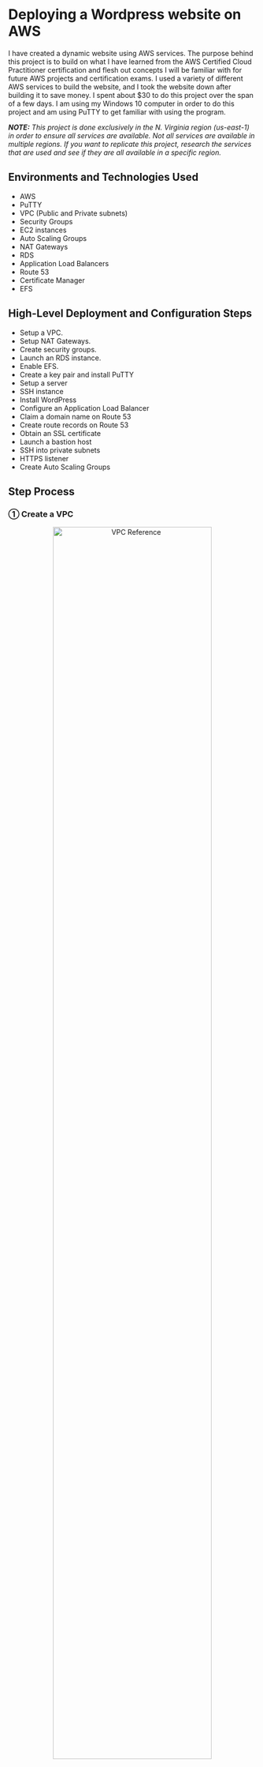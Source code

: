 <h1>Deploying a Wordpress website on AWS</h1>

I have created a dynamic website using AWS services. The purpose behind this project is to build on what I have learned from the AWS Certified Cloud Practitioner certification and flesh out concepts I will be familiar with for future AWS projects and certification exams. I used a variety of different AWS services to build the website, and I took the website down after building it to save money. I spent about $30 to do this project over the span of a few days. I am using my Windows 10 computer in order to do this project and am using PuTTY to get familiar with using the program. 

_<b>NOTE:</b> This project is done exclusively in the N. Virginia region (us-east-1) in order to ensure all services are available. Not all services are available in multiple regions. If you want to replicate this project, research the services that are used and see if they are all available in a specific region._

<h2>Environments and Technologies Used</h2>

- AWS
- PuTTY
- VPC (Public and Private subnets)
- Security Groups
- EC2 instances
- Auto Scaling Groups
- NAT Gateways
- RDS
- Application Load Balancers
- Route 53
- Certificate Manager
- EFS

<h2>High-Level Deployment and Configuration Steps</h2>

- Setup a VPC.
- Setup NAT Gateways.
- Create security groups.
- Launch an RDS instance.
- Enable EFS.
- Create a key pair and install PuTTY
- Setup a server
- SSH instance
- Install WordPress
- Configure an Application Load Balancer
- Claim a domain name on Route 53
- Create route records on Route 53
- Obtain an SSL certificate
- Launch a bastion host
- SSH into private subnets
- HTTPS listener
- Create Auto Scaling Groups

<h2>Step Process</h2>

<h3>&#9312; Create a VPC</h3>

<p align="center">
<img src="https://i.imgur.com/Tqq0xAr.jpg" height="80%" width="80%" alt="VPC Reference"/>
</p>

- A three-tier VPC will serve as the architecture for the project. The first tier will have the public subnets. The public subnets will host resources such as NAT Gateways, Application Load Balancers, and eventually a bastion host. The second tier will host a private subnet. The web servers (EC2 instances ) will be hosted there. The third tier will have another private subnet which will host the database necessary to complete the project. The subnets will be duplicated across multiple availability zones to increase fault tolerance and high availability. An Internet Gateway and route table will also be created to allow resources in the VPC to access the internet.

- The VPC will be created in the N. Virginia region. From the AWS Management console, navigate to the VPC service. In the VPCs menu, click Create VPC.
  - Give a name to the VPC (in my case, it is Dev VPC) and enter the IPv4 CIDR block (10.0.0.0/16). Leave the rest of the settings as default and click Create VPC.

<p align="center">
<img src="https://i.imgur.com/4bpt43d.png" height="80%" width="80%" alt="Step 1-1"/>
</p>

- Next, DNS host names have to be enabled for the VPC that was created. Under Actions, select Edit VPC settings. Under DNS settings, make sure Enable DNS resolution and Enable DNS hostnames are checked and save the changes.

<p align="center">
<img src="https://i.imgur.com/RXp9haj.png" height="80%" width="80%" alt="Step 1-2"/>
</p>

<p align="center">
<img src="https://i.imgur.com/nnqQFcZ.png" height="80%" width="80%" alt="Step 1-3"/>
</p>

- An internet gateway will now be created for the VPC. On the left-hand menu, select Internet Gateways. Click Create internet gateway.
  - Give a name for the internet gateway (in my case, it is Dev Internet Gateway) and create it.

<p align="center">
<img src="https://i.imgur.com/P984xtj.png" height="80%" width="80%" alt="Step 1-4"/>
</p>

- After creating the internet gateway, it will have to be attached to the VPC. This is to ensure the VPC can communicate with the internet. There will be an option that says to Attach to a VPC after the internet gateway has been created.
  - One thing to note is that you can only attach one internet gateway to one VPC. When you go to attach an internet gateway to a VPC on AWS, you can only select VPCs that do not have internet gateways.

<p align="center">
<img src="https://i.imgur.com/VaRicio.png" height="80%" width="80%" alt="Step 1-5"/>
</p>

- Now that the internet gateway is attached to the VPC, public subnets will be created in two availability zones (us-east-1a and us-east-1b).
  - Select the Subnets tab on the left-hand menu. Click Create subnet. When creating your public subnets, make sure the Dev VPC is selected. For the first public subnet, name it Public Subnet AZ1 and make sure it is in the us-east-1a availability zone. Its IPv4 CIDR block should be 10.0.0.0/24. For the second public subnet, name it Public Subnet AZ2 and make sure it is in the us-east-1b availability zone. Its IPv4 CIDR block should be 10.0.1.0/24.

<p align="center">
<img src="https://i.imgur.com/1QhrXhb.png" height="80%" width="80%" alt="Step 1-6"/>
</p>

<p align="center">
<img src="https://i.imgur.com/toddnWF.png" height="80%" width="80%" alt="Step 1-7"/>
</p>

- After the public subnets are created, the auto enable IP settings need to be enabled for both subnets. This means when an EC2 instance is launched in the subnets, the instances will be assigned an appropriate public IP address in order to communicate with the internet.
  - For each subnet, select them and click on Edit subnet settings. Make sure Enable auto-assign public IPv4 address is turned on for both subnets and save the changes.

<p align="center">
<img src="https://i.imgur.com/YJbkxaN.png" height="80%" width="80%" alt="Step 1-8"/>
</p>

<p align="center">
<img src="https://i.imgur.com/TxhpCUJ.png" height="80%" width="80%" alt="Step 1-9"/>
</p>

- A public route table will now be created.
  - Select the Route Tables tab on the left-hand menu. A route table was already created when the VPC was made. This is referred to as the main route table and is private by default. Click Create route table and name the new route table Public Route Table. It will be attached to the Dev VPC.
 
<p align="center">
<img src="https://i.imgur.com/s1gIgpk.png" height="80%" width="80%" alt="Step 1-10"/>
</p>

- A public route will be added to the route table that was made. This public route will route traffic to the internet.
  - Under the Routes tab for the Public Route Table, click Edit Routes. Add a new route where the Destination is 0.0.0.0/0 (this means all traffic) and the Target is the Dev Internet Gateway. Save the changes.

<p align="center">
<img src="https://i.imgur.com/5Nt9aoP.png" height="80%" width="80%" alt="Step 1-11"/>
</p>

<p align="center">
<img src="https://i.imgur.com/wuOursD.png" height="80%" width="80%" alt="Step 1-12"/>
</p>

- The next thing that needs to be done is to associate the public subnets with the public route table.
  - While under the menu for Public Route Table, open the Subnet associations tab and scroll to Explicit subnet associations. Click on Edit subnet associations. Select both public subnets and save the associations.

 <p align="center">
<img src="https://i.imgur.com/0csGYLF.png" height="80%" width="80%" alt="Step 1-13"/>
</p>

 <p align="center">
<img src="https://i.imgur.com/0zVDZug.png" height="80%" width="80%" alt="Step 1-14"/>
</p>

- In order to finish creating the VPC, the four private subnets need to be created.
  - On the left-hand menu, click on Subnets and create the private subnets for the VPC. When creating your private subnets, make sure the Dev VPC is selected. For the first private subnet, name it Private App Subnet AZ1 and make sure it is in the us-east-1a availability zone. Its IPv4 CIDR block should be 10.0.2.0/24. For the second private subnet, name it Private App Subnet AZ2 and make sure it is in the us-east-1b availability zone. Its IPv4 CIDR block should be 10.0.3.0/24. For the third private subnet, name it Private Data Subnet AZ1 and make sure it is in the us-east-1a availability zone. Its IPv4 CIDR block should be 10.0.4.0/24. For the fourth private subnet, name it Private Data Subnet AZ2 and make sure it is in the us-east-1b availability zone. Its IPv4 CIDR block should be 10.0.5.0/24.

<p align="center">
<img src="https://i.imgur.com/t5sHdIT.png" height="80%" width="80%" alt="Step 1-15"/>
</p>

<p align="center">
<img src="https://i.imgur.com/Frc068s.png" height="80%" width="80%" alt="Step 1-16"/>
</p>

<p align="center">
<img src="https://i.imgur.com/6UgkdLh.png" height="80%" width="80%" alt="Step 1-17"/>
</p>

<p align="center">
<img src="https://i.imgur.com/3wbbJrt.png" height="80%" width="80%" alt="Step 1-18"/>
</p>

- Before you continue, make sure all 6 subnets are in the correct Availability Zones. The project will rely heavily on all the subnets and all resources and data will flow across the VPC.

_<b>NOTE:</b> When you create a route to a route table, all the subnets associated within the route table will automatically become public. Subnets belonging in a route table that does not have a route are private by default. In the Route Tables tab, check each route table to confirm each subnet is where they belong as shown below._

<p align="center">
<img src="https://i.imgur.com/8wTlXJy.png" height="80%" width="80%" alt="Step 1-19"/>
</p>

